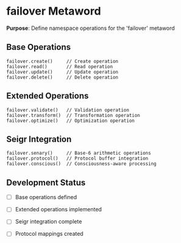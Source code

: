 # failover Metaword

**Purpose**: Define namespace operations for the 'failover' metaword

## Base Operations

```hyphos
failover.create()     // Create operation
failover.read()       // Read operation  
failover.update()     // Update operation
failover.delete()     // Delete operation
```

## Extended Operations

```hyphos
failover.validate()   // Validation operation
failover.transform()  // Transformation operation
failover.optimize()   // Optimization operation
```

## Seigr Integration

```hyphos
failover.senary()     // Base-6 arithmetic operations
failover.protocol()   // Protocol buffer integration
failover.conscious()  // Consciousness-aware processing
```

## Development Status

- [ ] Base operations defined
- [ ] Extended operations implemented  
- [ ] Seigr integration complete
- [ ] Protocol mappings created

